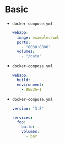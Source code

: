 # Basic

- `docker-compose.yml`
    ```yaml
    webapp:
      image: examples/web
      ports:
        - "8000:8000"
      volumes:
        - "/data"
    ```
- `docker-compose.yml`
    ```yaml
    webapp:
      build: .
      environment:
        - DEBUG=1
    ```
- `docker-compose.yml`
    ```yaml
    version: "3.8"

    services:
      foo:
        build: .
        volumes:
          - bar
    ```
